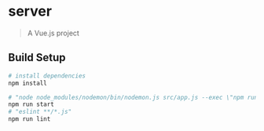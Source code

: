# server

> A Vue.js project

## Build Setup

``` bash
# install dependencies
npm install

# "node node_modules/nodemon/bin/nodemon.js src/app.js --exec \"npm run lint && node\""
npm run start
# "eslint **/*.js"
npm run lint
